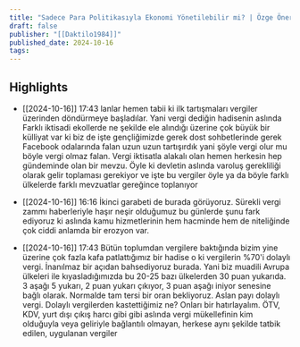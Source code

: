 ```yaml
---
title: "Sadece Para Politikasıyla Ekonomi Yönetilebilir mi? | Özge Öner &amp; Enes Özkan | S2#5"
draft: false
publisher: "[[Daktilo1984]]"
published_date: 2024-10-16
tags:
---
```



## Highlights
* [[2024-10-16]] 17:43  lanlar hemen tabii ki ilk tartışmaları vergiler üzerinden döndürmeye başladılar. Yani vergi dediğin hadisenin aslında Farklı iktisadi ekollerde ne şekilde ele alındığı üzerine çok büyük bir külliyat var ki biz de işte gençliğimizde gerek dost sohbetlerinde gerek Facebook odalarında falan uzun uzun tartışırdık yani şöyle vergi olur mu böyle vergi olmaz falan. Vergi iktisatla alakalı olan hemen herkesin hep gündeminde olan bir mevzu. Öyle ki devletin aslında varoluş gerekliliği olarak gelir toplaması gerekiyor ve işte bu vergiler öyle ya da böyle farklı ülkelerde farklı mevzuatlar gereğince toplanıyor

* [[2024-10-16]] 16:16  İkinci garabeti de burada görüyoruz. Sürekli vergi zammı haberleriyle haşır neşir olduğumuz bu günlerde şunu fark ediyoruz ki aslında kamu hizmetlerinin hem hacminde hem de niteliğinde çok ciddi anlamda bir erozyon var.

* [[2024-10-16]] 17:43  Bütün toplumdan vergilere baktığında bizim yine üzerine çok fazla kafa patlattığımız bir hadise o ki vergilerin %70'i dolaylı vergi. İnanılmaz bir açıdan bahsediyoruz burada. Yani biz muadili Avrupa ülkeleri ile kıyasladığımızda bu 20-25 bazı ülkelerden 30 puan yukarıda. 3 aşağı 5 yukarı, 2 puan yukarı çıkıyor, 3 puan aşağı iniyor senesine bağlı olarak. Normalde tam tersi bir oran bekliyoruz. Aslan payı dolaylı vergi. Dolaylı vergilerden kastettiğimiz ne? Onları bir hatırlayalım. ÖTV, KDV, yurt dışı çıkış harcı gibi gibi aslında vergi mükellefinin kim olduğuyla veya geliriyle bağlantılı olmayan, herkese aynı şekilde tatbik edilen, uygulanan vergiler


